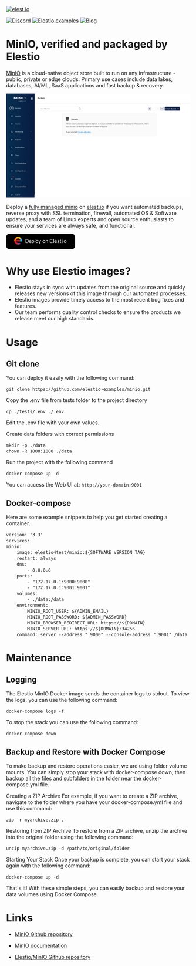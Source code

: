 <a href="https://elest.io">
  <img src="https://elest.io/images/elestio.svg" alt="elest.io" width="150" height="75">
</a>

[![Discord](https://img.shields.io/static/v1.svg?logo=discord&color=f78A38&labelColor=083468&logoColor=ffffff&style=for-the-badge&label=Discord&message=community)](https://discord.gg/4T4JGaMYrD "Get instant assistance and engage in live discussions with both the community and team through our chat feature.")
[![Elestio examples](https://img.shields.io/static/v1.svg?logo=github&color=f78A38&labelColor=083468&logoColor=ffffff&style=for-the-badge&label=github&message=open%20source)](https://github.com/elestio-examples "Access the source code for all our repositories by viewing them.")
[![Blog](https://img.shields.io/static/v1.svg?color=f78A38&labelColor=083468&logoColor=ffffff&style=for-the-badge&label=elest.io&message=Blog)](https://blog.elest.io "Latest news about elestio, open source software, and DevOps techniques.")

# MinIO, verified and packaged by Elestio

[MinIO](https://github.com/minio/minio) is a cloud-native object store built to run on any infrastructure - public, private or edge clouds. Primary use cases include data lakes, databases, AI/ML, SaaS applications and fast backup & recovery.

<img src="https://github.com/elestio-examples/minio/raw/master/screenshot.png" alt="minio" width="800">

Deploy a <a target="_blank" href="https://elest.io/open-source/minio">fully managed minio</a> on <a target="_blank" href="https://elest.io/">elest.io</a> if you want automated backups, reverse proxy with SSL termination, firewall, automated OS & Software updates, and a team of Linux experts and open source enthusiasts to ensure your services are always safe, and functional.

[![deploy](https://github.com/elestio-examples/minio/raw/master/deploy-on-elestio.png)](https://dash.elest.io/deploy?source=cicd&social=dockerCompose&url=https://github.com/elestio-examples/minio)

# Why use Elestio images?

- Elestio stays in sync with updates from the original source and quickly releases new versions of this image through our automated processes.
- Elestio images provide timely access to the most recent bug fixes and features.
- Our team performs quality control checks to ensure the products we release meet our high standards.

# Usage

## Git clone

You can deploy it easily with the following command:

    git clone https://github.com/elestio-examples/minio.git

Copy the .env file from tests folder to the project directory

    cp ./tests/.env ./.env

Edit the .env file with your own values.

Create data folders with correct permissions

    mkdir -p ./data
    chown -R 1000:1000 ./data

Run the project with the following command

    docker-compose up -d

You can access the Web UI at: `http://your-domain:9001`

## Docker-compose

Here are some example snippets to help you get started creating a container.

    version: '3.3'
    services:
    minio:
        image: elestio4test/minio:${SOFTWARE_VERSION_TAG}
        restart: always
        dns:
            - 8.8.8.8
        ports:
            - "172.17.0.1:9000:9000"
            - "172.17.0.1:9001:9001"
        volumes:
            - ./data:/data
        environment:
            MINIO_ROOT_USER: ${ADMIN_EMAIL}
            MINIO_ROOT_PASSWORD: ${ADMIN_PASSWORD}
            MINIO_BROWSER_REDIRECT_URL: https://${DOMAIN}
            MINIO_SERVER_URL: https://${DOMAIN}:34256 
        command: server --address ":9000" --console-address ":9001" /data

# Maintenance

## Logging

The Elestio MinIO Docker image sends the container logs to stdout. To view the logs, you can use the following command:

    docker-compose logs -f

To stop the stack you can use the following command:

    docker-compose down

## Backup and Restore with Docker Compose

To make backup and restore operations easier, we are using folder volume mounts. You can simply stop your stack with docker-compose down, then backup all the files and subfolders in the folder near the docker-compose.yml file.

Creating a ZIP Archive
For example, if you want to create a ZIP archive, navigate to the folder where you have your docker-compose.yml file and use this command:

    zip -r myarchive.zip .

Restoring from ZIP Archive
To restore from a ZIP archive, unzip the archive into the original folder using the following command:

    unzip myarchive.zip -d /path/to/original/folder

Starting Your Stack
Once your backup is complete, you can start your stack again with the following command:

    docker-compose up -d

That's it! With these simple steps, you can easily backup and restore your data volumes using Docker Compose.

# Links

- <a target="_blank" href="https://github.com/minio/minio">MinIO Github repository</a>

- <a target="_blank" href="https://min.io/docs/minio/linux/index.html">MinIO documentation</a>

- <a target="_blank" href="https://github.com/elestio-examples/minio">Elestio/MinIO Github repository</a>
